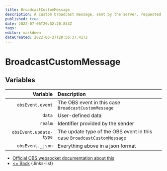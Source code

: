 ```yaml
---
title: BroadcastCustomMessage
description: A custom broadcast message, sent by the server, requested by one of the websocket clients.
published: true
date: 2022-07-06T20:52:20.833Z
tags: 
editor: markdown
dateCreated: 2022-06-27T20:56:37.417Z
---
```


# BroadcastCustomMessage

## Variables

| Variable | Description |
|---------:|:------------|
| `obsEvent.event` | The OBS event in this case `BroadcastCustomMessage`
| `data` | User-defined data
| `realm` | Identifier provided by the sender
| `obsEvent.update-type` | The update type of the OBS event in this case `BroadcastCustomMessage`
| `obsEvent._json` | Everything above in a json format

* [Official OBS websocket documentation about this](https://github.com/obsproject/obs-websocket/blob/4.x-current/docs/generated/protocol.md#broadcastcustommessage)
* [<= Back](/en/Broadcasters/OBS/Events)
{.links-list}